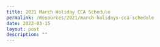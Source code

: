 ```yaml
---
title: 2021 March Holiday CCA Schedule
permalink: /Resources/2021/march-holidays-cca-schedule
date: 2022-03-15
layout: post
description: ""
---
```

